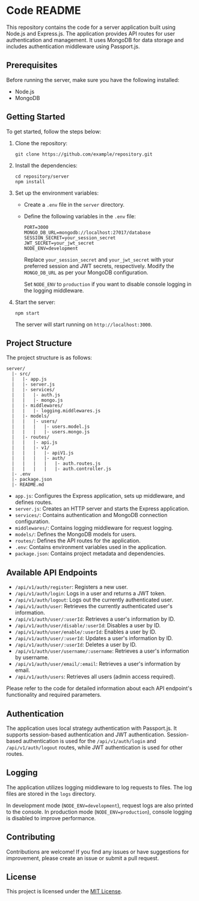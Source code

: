 # Code README

This repository contains the code for a server application built using Node.js and Express.js. The application provides API routes for user authentication and management. It uses MongoDB for data storage and includes authentication middleware using Passport.js.

## Prerequisites

Before running the server, make sure you have the following installed:

- Node.js
- MongoDB

## Getting Started

To get started, follow the steps below:

1. Clone the repository:

   ```shell
   git clone https://github.com/example/repository.git
   ```

2. Install the dependencies:

   ```shell
   cd repository/server
   npm install
   ```

3. Set up the environment variables:

   - Create a `.env` file in the `server` directory.
   - Define the following variables in the `.env` file:

     ```plaintext
     PORT=3000
     MONGO_DB_URL=mongodb://localhost:27017/database
     SESSION_SECRET=your_session_secret
     JWT_SECRET=your_jwt_secret
     NODE_ENV=development
     ```

     Replace `your_session_secret` and `your_jwt_secret` with your preferred session and JWT secrets, respectively. Modify the `MONGO_DB_URL` as per your MongoDB configuration.

     Set `NODE_ENV` to `production` if you want to disable console logging in the logging middleware.

4. Start the server:

   ```shell
   npm start
   ```

   The server will start running on `http://localhost:3000`.

## Project Structure

The project structure is as follows:

```
server/
  |- src/
  |   |- app.js
  |   |- server.js
  |   |- services/
  |   |   |- auth.js
  |   |   |- mongo.js
  |   |- middlewares/
  |   |   |- logging.middlewares.js
  |   |- models/
  |   |   |- users/
  |   |   |   |- users.model.js
  |   |   |   |- users.mongo.js
  |   |- routes/
  |   |   |- api.js
  |   |   |- v1/
  |   |   |   |- apiV1.js
  |   |   |   |- auth/
  |   |   |   |   |- auth.routes.js
  |   |   |   |   |- auth.controller.js
  |- .env
  |- package.json
  |- README.md
```

- `app.js`: Configures the Express application, sets up middleware, and defines routes.
- `server.js`: Creates an HTTP server and starts the Express application.
- `services/`: Contains authentication and MongoDB connection configuration.
- `middlewares/`: Contains logging middleware for request logging.
- `models/`: Defines the MongoDB models for users.
- `routes/`: Defines the API routes for the application.
- `.env`: Contains environment variables used in the application.
- `package.json`: Contains project metadata and dependencies.

## Available API Endpoints

- `/api/v1/auth/register`: Registers a new user.
- `/api/v1/auth/login`: Logs in a user and returns a JWT token.
- `/api/v1/auth/logout`: Logs out the currently authenticated user.
- `/api/v1/auth/user`: Retrieves the currently authenticated user's information.
- `/api/v1/auth/user/:userId`: Retrieves a user's information by ID.
- `/api/v1/auth/user/disable/:userId`: Disables a user by ID.
- `/api/v1/auth/user/enable/:userId`: Enables a user by ID.
- `/api/v1/auth/user/:userId`: Updates a user's information by ID.
- `/api/v1/auth/user/:userId`: Deletes a user by ID.
- `/api/v1/auth/user/username/:username`: Retrieves a user's information by username.
- `/api/v1/auth/user/email/:email`: Retrieves a user's information by email.
- `/api/v1/auth/users`: Retrieves all users (admin access required).

Please refer to the code for detailed information about each API endpoint's functionality and required parameters.

## Authentication

The application uses local strategy authentication with Passport.js. It supports session-based authentication and JWT authentication. Session-based authentication is used for the `/api/v1/auth/login` and `/api/v1/auth/logout` routes, while JWT authentication is used for other routes.

## Logging

The application utilizes logging middleware to log requests to files. The log files are stored in the `logs` directory.

In development mode (`NODE_ENV=development`), request logs are also printed to the console. In production mode (`NODE_ENV=production`), console logging is disabled to improve performance.

## Contributing

Contributions are welcome! If you find any issues or have suggestions for improvement, please create an issue or submit a pull request.

## License

This project is licensed under the [MIT License](https://opensource.org/licenses/MIT).